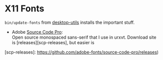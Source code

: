 X11 Fonts
=========


`bin/update-fonts` from [desktop-utils] installs the important stuff.

* Adobe [Source Code Pro][scp]:  
  Open source monospaced sans-serif that I use in urxvt.
  Download site is [releases][scp-releases], but easier is



[desktop-utils]: https://github.com/0cjs/desktop-utils
[scp]: https://en.wikipedia.org/wiki/Source_Code_Pro
[scp-releases]: https://github.com/adobe-fonts/source-code-pro/releases)
